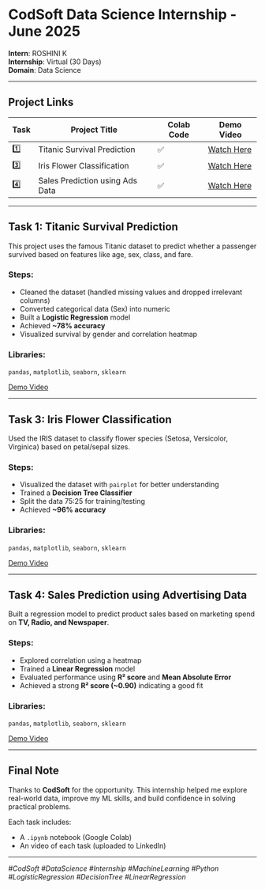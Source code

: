 # CodSoft Data Science Internship - June 2025

 **Intern**: ROSHINI K  
 **Internship**: Virtual (30 Days)  
 **Domain**: Data Science  

---

##  Project Links

| Task | Project Title                   | Colab Code | Demo Video |
|------|----------------------------------|------------|-------------|
| 1️⃣   | Titanic Survival Prediction     | ✅          | [Watch Here](https://www.linkedin.com/posts/trivial-ham-528601370_codsoft-internship-datascience-activity-7341362546798465025-uV_X) |
| 3️⃣   | Iris Flower Classification      | ✅          | [Watch Here](https://www.linkedin.com/posts/trivial-ham-528601370_codsoft-internship-python-activity-7341362705129246721-kGp5) |
| 4️⃣   | Sales Prediction using Ads Data | ✅          | [Watch Here](https://www.linkedin.com/posts/trivial-ham-528601370_codsoft-internship-salesprediction-activity-7341362866542841856-XH_W) |

---

##  Task 1: Titanic Survival Prediction

This project uses the famous Titanic dataset to predict whether a passenger survived based on features like age, sex, class, and fare.

###  Steps:
- Cleaned the dataset (handled missing values and dropped irrelevant columns)
- Converted categorical data (Sex) into numeric
- Built a **Logistic Regression** model
- Achieved **~78% accuracy**
- Visualized survival by gender and correlation heatmap

###  Libraries:
`pandas`, `matplotlib`, `seaborn`, `sklearn`

 [Demo Video](https://www.linkedin.com/posts/trivial-ham-528601370_codsoft-internship-datascience-activity-7341362546798465025-uV_X)

---

##  Task 3: Iris Flower Classification

Used the IRIS dataset to classify flower species (Setosa, Versicolor, Virginica) based on petal/sepal sizes.

###  Steps:
- Visualized the dataset with `pairplot` for better understanding
- Trained a **Decision Tree Classifier**
- Split the data 75:25 for training/testing
- Achieved **~96% accuracy**

###  Libraries:
`pandas`, `matplotlib`, `seaborn`, `sklearn`

 [Demo Video](https://www.linkedin.com/posts/trivial-ham-528601370_codsoft-internship-python-activity-7341362705129246721-kGp5)

---

##  Task 4: Sales Prediction using Advertising Data

Built a regression model to predict product sales based on marketing spend on **TV, Radio, and Newspaper**.

###  Steps:
- Explored correlation using a heatmap
- Trained a **Linear Regression** model
- Evaluated performance using **R² score** and **Mean Absolute Error**
- Achieved a strong **R² score (~0.90)** indicating a good fit

###  Libraries:
`pandas`, `matplotlib`, `seaborn`, `sklearn`

 [Demo Video](https://www.linkedin.com/posts/trivial-ham-528601370_codsoft-internship-salesprediction-activity-7341362866542841856-XH_W)

---

##  Final Note

Thanks to **CodSoft** for the opportunity. This internship helped me explore real-world data, improve my ML skills, and build confidence in solving practical problems.

 Each task includes:
- A `.ipynb` notebook (Google Colab)
- An video of each task (uploaded to LinkedIn)

---

*#CodSoft #DataScience #Internship #MachineLearning #Python #LogisticRegression #DecisionTree #LinearRegression*

